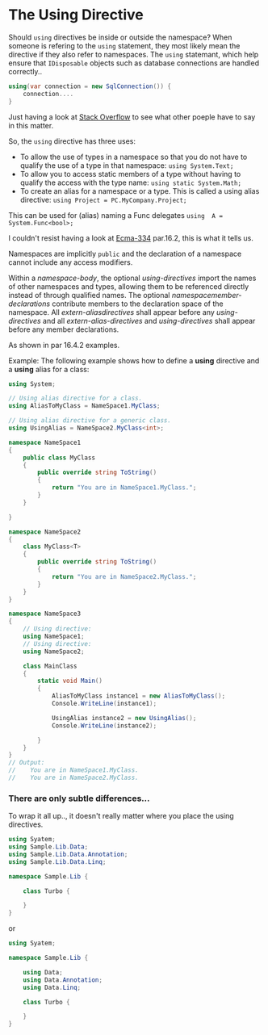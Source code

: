 # The Using Directive
Should `using` directives be inside or outside the namespace?
When someone is refering to the `using` statement, they most likely mean the directive if they also refer to namespaces.
The `using` statemant, which help ensure that `IDisposable` objects such as database connections are handled correctly.. 
```cs
using(var connection = new SqlConnection()) {
    connection....
}
```
Just having a look at [Stack Overflow](http://stackoverflow.com/a/151560) to see what other poeple have to say in this matter.

So, the `using` directive has three uses:
- To allow the use of types in a namespace so that you do not have to qualify the use of a type in that namespace: `using System.Text;`
- To allow you to access static members of a type without having to qualify the access with the type name: `using static System.Math;`
- To create an alias for a namespace or a type. This is called a using alias directive: `using Project = PC.MyCompany.Project;`

This can be used for (alias) naming a Func delegates `using  A = System.Func<bool>;`

I couldn't resist having a look at [Ecma-334](http://www.ecma-international.org/publications/standards/Ecma-334.htm) par.16.2, this is what it tells us.

Namespaces are implicitly `public` and the declaration of a namespace cannot include any access modifiers. 

Within a _namespace-body_, the optional _using-directives_ import the names of other namespaces and types, allowing them to be referenced directly instead of through qualified names. The optional _namespacemember-declarations_ contribute members to the declaration space of the namespace. All _extern-aliasdirectives_ shall appear before any _using-directives_ and all _extern-alias-directives_ and _using-directives_ shall appear before any member declarations.

As shown in par 16.4.2 examples.

Example:
The following example shows how to define a **using** directive and a **using** alias for a class:
```cs
using System;

// Using alias directive for a class.
using AliasToMyClass = NameSpace1.MyClass;

// Using alias directive for a generic class.
using UsingAlias = NameSpace2.MyClass<int>;

namespace NameSpace1
{
    public class MyClass
    {
        public override string ToString()
        {
            return "You are in NameSpace1.MyClass.";
        }
    }

}

namespace NameSpace2
{
    class MyClass<T>
    {
        public override string ToString()
        {
            return "You are in NameSpace2.MyClass.";
        }
    }
}

namespace NameSpace3
{
    // Using directive:
    using NameSpace1;
    // Using directive:
    using NameSpace2;

    class MainClass
    {
        static void Main()
        {
            AliasToMyClass instance1 = new AliasToMyClass();
            Console.WriteLine(instance1);

            UsingAlias instance2 = new UsingAlias();
            Console.WriteLine(instance2);

        }
    }
}
// Output: 
//    You are in NameSpace1.MyClass.
//    You are in NameSpace2.MyClass.
```

### There are only subtle differences...
To wrap it all up.., it doesn't really matter where you place the using directives.

```cs
using Syatem;
using Sample.Lib.Data;
using Sample.Lib.Data.Annotation;
using Sample.Lib.Data.Linq;

namespace Sample.Lib {

    class Turbo {

    }
}
```
or

```cs
using Syatem;

namespace Sample.Lib {

    using Data;
    using Data.Annotation;
    using Data.Linq;

    class Turbo {

    }
}
```
